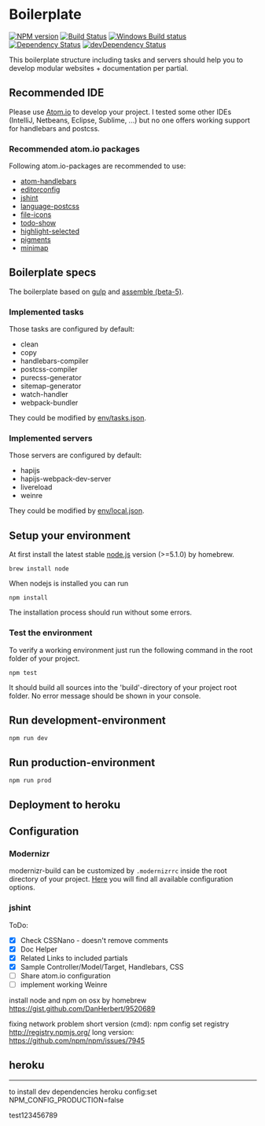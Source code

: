 # Boilerplate
[![NPM version](https://badge.fury.io/gh/StephanGerbeth%2Fagency-boilerplate.svg)](https://badge.fury.io/gh/StephanGerbeth%2Fagency-boilerplate)
[![Build Status](https://img.shields.io/travis/StephanGerbeth/agency-boilerplate.svg?style=flat&label=Linux%20build)](https://travis-ci.org/StephanGerbeth/agency-boilerplate)
[![Windows Build status](https://img.shields.io/appveyor/ci/StephanGerbeth/agency-boilerplate.svg?style=flat&label=Windows%20build)](https://ci.appveyor.com/project/StephanGerbeth/agency-boilerplate)
[![Dependency Status](https://img.shields.io/david/StephanGerbeth/agency-boilerplate.svg?style=flat)](https://david-dm.org/StephanGerbeth/agency-boilerplate)
[![devDependency Status](https://img.shields.io/david/dev/StephanGerbeth/agency-boilerplate.svg?style=flat)](https://david-dm.org/StephanGerbeth/agency-boilerplate#info=devDependencies)

This boilerplate structure including tasks and servers should help you to develop modular websites + documentation per partial.

## Recommended IDE
Please use [Atom.io](https://atom.io/) to develop your project.
I tested some other IDEs (IntelliJ, Netbeans, Eclipse, Sublime, ...) but no one offers working support for handlebars and postcss.

### Recommended atom.io packages

Following atom.io-packages are recommended to use:

- [atom-handlebars](https://atom.io/packages/atom-handlebars)
- [editorconfig](https://atom.io/packages/editorconfig)
- [jshint](https://atom.io/packages/jshint)
- [language-postcss](https://atom.io/packages/language-postcss)
- [file-icons](https://atom.io/packages/file-icons)
- [todo-show](https://atom.io/packages/todo-show)
- [highlight-selected](https://atom.io/packages/highlight-selected)
- [pigments](https://atom.io/packages/pigments)
- [minimap](https://atom.io/packages/minimap)

## Boilerplate specs

The boilerplate based on [gulp](https://github.com/gulpjs/gulp) and [assemble (beta-5)](https://github.com/assemble/assemble).

### Implemented tasks

Those tasks are configured by default:

- clean
- copy
- handlebars-compiler
- postcss-compiler
- purecss-generator
- sitemap-generator
- watch-handler
- webpack-bundler

They could be modified by [env/tasks.json](./env/tasks.json).

### Implemented servers

Those servers are configured by default:

- hapijs
- hapijs-webpack-dev-server
- livereload
- weinre

They could be modified by [env/local.json](./env/local.json).

## Setup your environment

At first install the latest stable [node.js](https://nodejs.org/en/) version (>=5.1.0) by homebrew.

```
brew install node
```

When nodejs is installed you can run

```
npm install
```
The installation process should run without some errors.

### Test the environment
To verify a working environment just run the following command in the root folder of your project.

```
npm test
```

It should build all sources into the 'build'-directory of your project root folder. No error message should be shown in your console.

## Run development-environment

```
npm run dev
```

## Run production-environment

```
npm run prod
```

## Deployment to heroku


## Configuration

### Modernizr
modernizr-build can be customized by `.modernizrrc` inside the root directory of your project. [Here](https://github.com/Modernizr/Modernizr/blob/master/lib/config-all.json) you will find all available configuration options.

### jshint


ToDo:
- [x] Check CSSNano - doesn't remove comments  
- [x] Doc Helper
- [x] Related Links to included partials
- [x] Sample Controller/Model/Target, Handlebars, CSS
- [ ] Share atom.io configuration
- [ ] implement working Weinre

install node and npm on osx by homebrew
https://gist.github.com/DanHerbert/9520689

fixing network problem
short version (cmd): npm config set registry http://registry.npmjs.org/
long version: https://github.com/npm/npm/issues/7945

## heroku
---------
to install dev dependencies
heroku config:set NPM_CONFIG_PRODUCTION=false

test123456789
